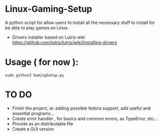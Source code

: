 # Linux-Gaming-Setup
A python script for allow users to install all the necessary stuff to install for be able to play games on Linux.

- Drivers installer based on Lutris wiki https://github.com/lutris/lutris/wiki/Installing-drivers

# Usage ( for now ):
```sudo python3 GamingSetup.py```


# TO DO
- Finish the project, ie: adding possible fedora support, add useful and essential programs...
- Create error handler , for basics and common errors, as TypeError, etc...
- Provide as an distributable file
- Create a GUI version
